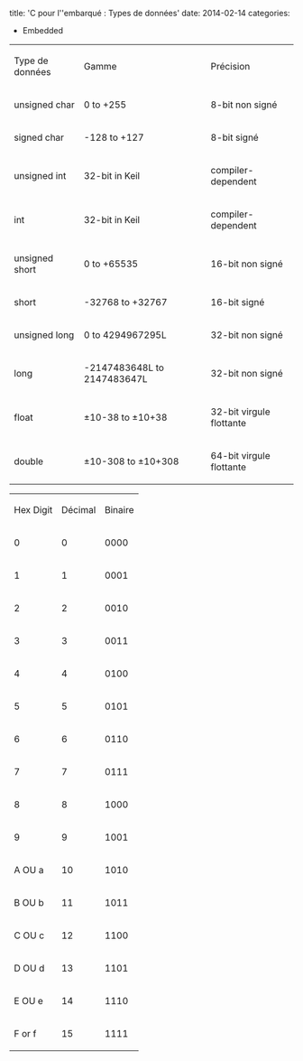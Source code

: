 title: 'C pour l''embarqué : Types de données'
date: 2014-02-14
categories: 
- Embedded


<table > 
<tbody >
<tr >

<td >







Type de données






</td>

<td >







Gamme






</td>

<td >







Précision






</td>
</tr>
<tr >

<td >







unsigned char






</td>

<td >







0 to +255






</td>

<td >







8-bit non signé






</td>
</tr>
<tr >

<td >







signed char






</td>

<td >







-128 to +127






</td>

<td >







8-bit signé






</td>
</tr>
<tr >

<td >







unsigned int






</td>

<td >







32-bit in Keil






</td>

<td >







compiler-dependent






</td>
</tr>
<tr >

<td >







int






</td>

<td >







32-bit in Keil






</td>

<td >







compiler-dependent






</td>
</tr>
<tr >

<td >







unsigned short






</td>

<td >







0 to +65535






</td>

<td >







16-bit non signé






</td>
</tr>
<tr >

<td >







short






</td>

<td >







-32768 to +32767






</td>

<td >







16-bit signé






</td>
</tr>
<tr >

<td >







unsigned long






</td>

<td >







0 to 4294967295L






</td>

<td >







32-bit non signé






</td>
</tr>
<tr >

<td >







long






</td>

<td >







-2147483648L to 2147483647L






</td>

<td >







32-bit non signé






</td>
</tr>
<tr >

<td >







float






</td>

<td >







±10-38 to ±10+38






</td>

<td >







32-bit virgule flottante






</td>
</tr>
<tr >

<td >







double






</td>

<td >







±10-308 to ±10+308






</td>

<td >







64-bit virgule flottante






</td>
</tr>
</tbody>
</table>
<table > 
<tbody >
<tr >

<td >







Hex Digit






</td>

<td >







Décimal






</td>

<td >







Binaire






</td>
</tr>
<tr >

<td >







0






</td>

<td >







0






</td>

<td >







0000






</td>
</tr>
<tr >

<td >







1






</td>

<td >







1






</td>

<td >







0001






</td>
</tr>
<tr >

<td >







2






</td>

<td >







2






</td>

<td >







0010






</td>
</tr>
<tr >

<td >







3






</td>

<td >







3






</td>

<td >







0011






</td>
</tr>
<tr >

<td >







4






</td>

<td >







4






</td>

<td >







0100






</td>
</tr>
<tr >

<td >







5






</td>

<td >







5






</td>

<td >







0101






</td>
</tr>
<tr >

<td >







6






</td>

<td >







6






</td>

<td >







0110






</td>
</tr>
<tr >

<td >







7






</td>

<td >







7






</td>

<td >







0111






</td>
</tr>
<tr >

<td >







8






</td>

<td >







8






</td>

<td >







1000






</td>
</tr>
<tr >

<td >







9






</td>

<td >







9






</td>

<td >







1001






</td>
</tr>
<tr >

<td >







A OU a






</td>

<td >







10






</td>

<td >







1010






</td>
</tr>
<tr >

<td >







B OU b






</td>

<td >







11






</td>

<td >







1011






</td>
</tr>
<tr >

<td >







C OU c






</td>

<td >







12






</td>

<td >







1100






</td>
</tr>
<tr >

<td >







D OU d






</td>

<td >







13






</td>

<td >







1101






</td>
</tr>
<tr >

<td >







E OU e






</td>

<td >







14






</td>

<td >







1110






</td>
</tr>
<tr >

<td >







F or f






</td>

<td >







15






</td>

<td >







1111






</td>
</tr>
</tbody>
</table>
